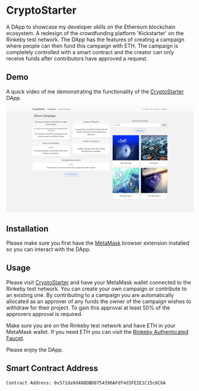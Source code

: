 # CryptoStarter

A DApp to showcase my developer skills on the Ethereum blockchain ecosystem. A redesign of the crowdfunding platform 'Kickstarter' on the Rinkeby test network. The DApp has the features of creating a campaign where people can then fund this campaign with ETH. The campaign is completely controlled with a smart contract and the creator can only receive funds after contributors have approved a request.

## Demo
A quick video of me demonstrating the functionality of the [CryptoStarter](https://youtu.be/uegTqVCsoP4) DApp.

![CryptoStarter](/public/crypto_starter.png 'CryptoStarter')

## Installation

Please make sure you first have the [MetaMask](https://metamask.io/) browser extension installed so you can interact with the DApp.

## Usage

Please visit [CryptoStarter](https://vdzz7-liaaa-aaaad-qao7q-cai.ic.fleek.co/) and have your MetaMask wallet connected to the Rinkeby test network. You can create your own campaign or contribute to an existing one. By contributing to a campaign you are automatically allocated as an approver of any funds the owner of the campaign wishes to withdraw for their project. To gain this approval at least 50% of the approvers approval is required.

Make sure you are on the Rinkeby test network and have ETH in your MetaMask wallet. If you need ETH you can visit the [Rinkeby Authenticated Faucet](https://faucet.rinkeby.io/).

Please enjoy the DApp.

## Smart Contract Address

```
Contract Address: 0x571da9d488DBD0754396AFdf4d3FE2E1C15c6C6A
```
